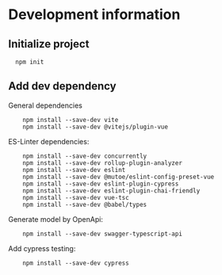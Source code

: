 # Development information

## Initialize project
```
  npm init
```

## Add dev dependency

General dependencies
```
    npm install --save-dev vite
    npm install --save-dev @vitejs/plugin-vue
```

ES-Linter dependencies:
```
    npm install --save-dev concurrently
    npm install --save-dev rollup-plugin-analyzer
    npm install --save-dev eslint
    npm install --save-dev @mutoe/eslint-config-preset-vue
    npm install --save-dev eslint-plugin-cypress
    npm install --save-dev eslint-plugin-chai-friendly
    npm install --save-dev vue-tsc
    npm install --save-dev @babel/types
```

Generate model by OpenApi:
```
    npm install --save-dev swagger-typescript-api
```


Add cypress testing:
```
    npm install --save-dev cypress
```
